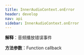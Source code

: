 ```yaml
---
title: InnerAudioContext.onError
header: develop
nav: api
sidebar: InnerAudioContext.onError
---
```





**解释**：音频播放错误事件

**方法参数**：Function callback

